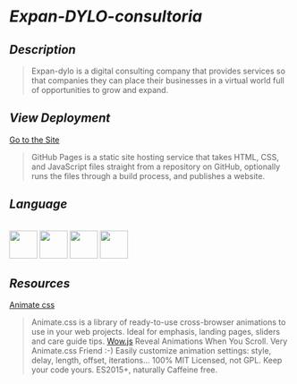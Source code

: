 # _Expan-DYLO-consultoria_

## _Description_
>Expan-dylo is a digital consulting company that provides services so that companies
>they can place their businesses in a virtual world full of opportunities to grow
>and expand.

## _View Deployment_
[Go to the Site](https://fernandomoyano.github.io/Expan-DYLO-consultoria/)
>GitHub Pages is a static site hosting service that takes HTML, CSS, and JavaScript files straight from a repository on GitHub, optionally runs the files through a build process, and publishes a website.

## _Language_

<link rel="stylesheet" href="devicon.min.css">
<div "style=inline_block"><br>


 <img width="50px" height="50px" src="https://cdn.jsdelivr.net/gh/devicons/devicon/icons/html5/html5-original-wordmark.svg" />
 <img width="50px" height="50px" src="https://cdn.jsdelivr.net/gh/devicons/devicon/icons/css3/css3-original-wordmark.svg" />
 <img width="50px" height="50px" src="https://cdn.jsdelivr.net/gh/devicons/devicon/icons/bootstrap/bootstrap-original-wordmark.svg" />        
 <img width="50px" height="50px" src="https://cdn.jsdelivr.net/gh/devicons/devicon/icons/sass/sass-original.svg" /> 
 
 
## _Resources_

[Animate css](https://animate.style/)
>Animate.css is a library of ready-to-use cross-browser animations to use in your web projects. Ideal for emphasis, landing pages, sliders and care guide tips.
[Wow.js](https://wowjs.uk/)
>Reveal Animations When You Scroll. Very Animate.css Friend :-)
Easily customize animation settings: style, delay, length, offset, iterations...
100% MIT Licensed, not GPL. Keep your code yours.
ES2015+, naturally Caffeine free.



